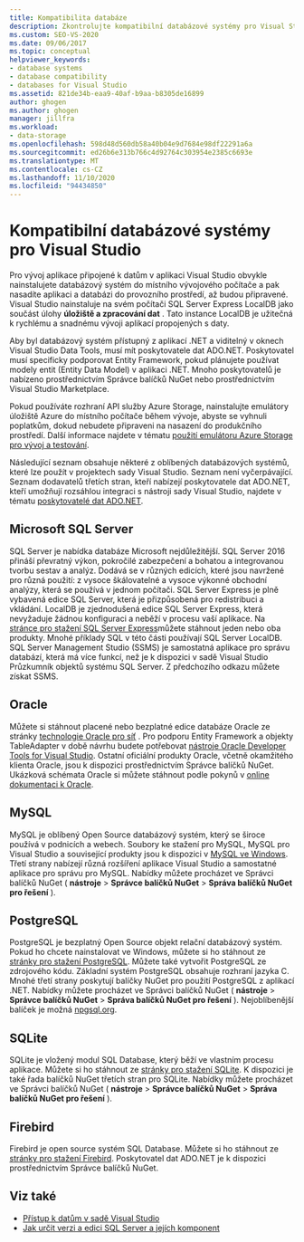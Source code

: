 ```yaml
---
title: Kompatibilita databáze
description: Zkontrolujte kompatibilní databázové systémy pro Visual Studio, například Microsoft SQL Server, Oracle, MySQL, PostgreSQL, SQLite a Firebird.
ms.custom: SEO-VS-2020
ms.date: 09/06/2017
ms.topic: conceptual
helpviewer_keywords:
- database systems
- database compatibility
- databases for Visual Studio
ms.assetid: 821de34b-eaa9-40af-b9aa-b8305de16899
author: ghogen
ms.author: ghogen
manager: jillfra
ms.workload:
- data-storage
ms.openlocfilehash: 598d48d560db58a40b04e9d7684e98df22291a6a
ms.sourcegitcommit: ed26b6e313b766c4d92764c303954e2385c6693e
ms.translationtype: MT
ms.contentlocale: cs-CZ
ms.lasthandoff: 11/10/2020
ms.locfileid: "94434850"
---
```

# <a name="compatible-database-systems-for-visual-studio"></a>Kompatibilní databázové systémy pro Visual Studio

Pro vývoj aplikace připojené k datům v aplikaci Visual Studio obvykle nainstalujete databázový systém do místního vývojového počítače a pak nasadíte aplikaci a databázi do provozního prostředí, až budou připravené. Visual Studio nainstaluje na svém počítači SQL Server Express LocalDB jako součást úlohy **úložiště a zpracování dat** . Tato instance LocalDB je užitečná k rychlému a snadnému vývoji aplikací propojených s daty.

Aby byl databázový systém přístupný z aplikací .NET a viditelný v oknech Visual Studio Data Tools, musí mít poskytovatele dat ADO.NET. Poskytovatel musí specificky podporovat Entity Framework, pokud plánujete používat modely entit (Entity Data Model) v aplikaci .NET. Mnoho poskytovatelů je nabízeno prostřednictvím Správce balíčků NuGet nebo prostřednictvím Visual Studio Marketplace.

Pokud používáte rozhraní API služby Azure Storage, nainstalujte emulátory úložiště Azure do místního počítače během vývoje, abyste se vyhnuli poplatkům, dokud nebudete připraveni na nasazení do produkčního prostředí. Další informace najdete v tématu [použití emulátoru Azure Storage pro vývoj a testování](/azure/storage/common/storage-use-emulator).

Následující seznam obsahuje některé z oblíbených databázových systémů, které lze použít v projektech sady Visual Studio. Seznam není vyčerpávající. Seznam dodavatelů třetích stran, kteří nabízejí poskytovatele dat ADO.NET, kteří umožňují rozsáhlou integraci s nástroji sady Visual Studio, najdete v tématu [poskytovatelé dat ADO.NET](/dotnet/framework/data/adonet/data-providers).

## <a name="microsoft-sql-server"></a>Microsoft SQL Server

SQL Server je nabídka databáze Microsoft nejdůležitější. SQL Server 2016 přináší převratný výkon, pokročilé zabezpečení a bohatou a integrovanou tvorbu sestav a analýz. Dodává se v různých edicích, které jsou navržené pro různá použití: z vysoce škálovatelné a vysoce výkonné obchodní analýzy, která se používá v jednom počítači. SQL Server Express je plně vybavená edice SQL Server, která je přizpůsobená pro redistribuci a vkládání.  LocalDB je zjednodušená edice SQL Server Express, která nevyžaduje žádnou konfiguraci a neběží v procesu vaší aplikace. Na [stránce pro stažení SQL Server Express](https://www.microsoft.com/sql-server/sql-server-editions-express)můžete stáhnout jeden nebo oba produkty. Mnohé příklady SQL v této části používají SQL Server LocalDB. SQL Server Management Studio (SSMS) je samostatná aplikace pro správu databází, která má více funkcí, než je k dispozici v sadě Visual Studio Průzkumník objektů systému SQL Server. Z předchozího odkazu můžete získat SSMS.

## <a name="oracle"></a>Oracle

Můžete si stáhnout placené nebo bezplatné edice databáze Oracle ze stránky [technologie Oracle pro síť](https://www.oracle.com/database/technologies/oracle-database-software-downloads.html) . Pro podporu Entity Framework a objekty TableAdapter v době návrhu budete potřebovat [nástroje Oracle Developer Tools for Visual Studio](https://www.oracle.com/database/technologies/developer-tools/visual-studio/). Ostatní oficiální produkty Oracle, včetně okamžitého klienta Oracle, jsou k dispozici prostřednictvím Správce balíčků NuGet. Ukázková schémata Oracle si můžete stáhnout podle pokynů v [online dokumentaci k Oracle](https://docs.oracle.com/cd/E11882_01/server.112/e10831/toc.htm).

## <a name="mysql"></a>MySQL

MySQL je oblíbený Open Source databázový systém, který se široce používá v podnicích a webech. Soubory ke stažení pro MySQL, MySQL pro Visual Studio a související produkty jsou k dispozici v [MySQL ve Windows](https://www.mysql.com/why-mysql/windows/). Třetí strany nabízejí různá rozšíření aplikace Visual Studio a samostatné aplikace pro správu pro MySQL. Nabídky můžete procházet ve Správci balíčků NuGet ( **nástroje**  >  **Správce balíčků NuGet**  >  **Správa balíčků NuGet pro řešení** ).

## <a name="postgresql"></a>PostgreSQL

PostgreSQL je bezplatný Open Source objekt relační databázový systém. Pokud ho chcete nainstalovat ve Windows, můžete si ho stáhnout ze [stránky pro stažení PostgreSQL](https://www.postgresql.org/download/windows/). Můžete také vytvořit PostgreSQL ze zdrojového kódu. Základní systém PostgreSQL obsahuje rozhraní jazyka C. Mnohé třetí strany poskytují balíčky NuGet pro použití PostgreSQL z aplikací .NET. Nabídky můžete procházet ve Správci balíčků NuGet ( **nástroje**  >  **Správce balíčků NuGet**  >  **Správa balíčků NuGet pro řešení** ). Nejoblíbenější balíček je možná [npgsql.org](http://www.npgsql.org).

## <a name="sqlite"></a>SQLite

SQLite je vložený modul SQL Database, který běží ve vlastním procesu aplikace. Můžete si ho stáhnout ze [stránky pro stažení SQLite](https://www.sqlite.org/download.html). K dispozici je také řada balíčků NuGet třetích stran pro SQLite. Nabídky můžete procházet ve Správci balíčků NuGet ( **nástroje**  >  **Správce balíčků NuGet**  >  **Správa balíčků NuGet pro řešení** ).

## <a name="firebird"></a>Firebird

Firebird je open source systém SQL Database. Můžete si ho stáhnout ze [stránky pro stažení Firebird](http://firebirdsql.org/en/downloads/). Poskytovatel dat ADO.NET je k dispozici prostřednictvím Správce balíčků NuGet.

## <a name="see-also"></a>Viz také

- [Přístup k datům v sadě Visual Studio](../data-tools/accessing-data-in-visual-studio.md)
- [Jak určit verzi a edici SQL Server a jejích komponent](https://support.microsoft.com/help/321185/how-to-determine-the-version-edition-and-update-level-of-sql-server-an)
